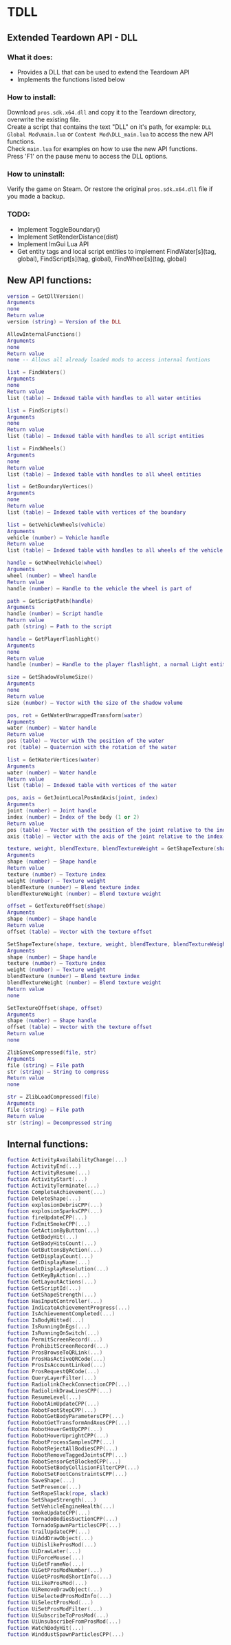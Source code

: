 # TDLL

## Extended Teardown API - DLL

### What it does:
- Provides a DLL that can be used to extend the Teardown API
- Implements the functions listed below

### How to install:
Download `pros.sdk.x64.dll` and copy it to the Teardown directory, overwrite the existing file.  
Create a script that contains the text "DLL" on it's path, for example: `DLL Global Mod\main.lua` or `Content Mod\DLL_main.lua` to access the new API functions.  
Check `main.lua` for examples on how to use the new API functions.  
Press 'F1' on the pause menu to access the DLL options.

### How to uninstall:
Verify the game on Steam.
Or restore the original `pros.sdk.x64.dll` file if you made a backup.

### TODO:
- Implement ToggleBoundary()
- Implement SetRenderDistance(dist)
- Implement ImGui Lua API
- Get entity tags and local script entities to implement FindWater[s](tag, global), FindScript[s](tag, global), FindWheel[s](tag, global)

## New API functions:
```lua
version = GetDllVersion()
Arguments
none
Return value
version (string) – Version of the DLL

AllowInternalFunctions()
Arguments
none
Return value
none -- Allows all already loaded mods to access internal funtions

list = FindWaters()
Arguments
none
Return value
list (table) – Indexed table with handles to all water entities

list = FindScripts()
Arguments
none
Return value
list (table) – Indexed table with handles to all script entities

list = FindWheels()
Arguments
none
Return value
list (table) – Indexed table with handles to all wheel entities

list = GetBoundaryVertices()
Arguments
none
Return value
list (table) – Indexed table with vertices of the boundary

list = GetVehicleWheels(vehicle)
Arguments
vehicle (number) – Vehicle handle
Return value
list (table) – Indexed table with handles to all wheels of the vehicle

handle = GetWheelVehicle(wheel)
Arguments
wheel (number) – Wheel handle
Return value
handle (number) – Handle to the vehicle the wheel is part of

path = GetScriptPath(handle)
Arguments
handle (number) – Script handle
Return value
path (string) – Path to the script

handle = GetPlayerFlashlight()
Arguments
none
Return value
handle (number) – Handle to the player flashlight, a normal Light entity

size = GetShadowVolumeSize()
Arguments
none
Return value
size (number) – Vector with the size of the shadow volume

pos, rot = GetWaterUnwrappedTransform(water)
Arguments
water (number) – Water handle
Return value
pos (table) – Vector with the position of the water
rot (table) – Quaternion with the rotation of the water

list = GetWaterVertices(water)
Arguments
water (number) – Water handle
Return value
list (table) – Indexed table with vertices of the water

pos, axis = GetJointLocalPosAndAxis(joint, index)
Arguments
joint (number) – Joint handle
index (number) – Index of the body (1 or 2)
Return value
pos (table) – Vector with the position of the joint relative to the index-th body
axis (table) – Vector with the axis of the joint relative to the index-th body

texture, weight, blendTexture, blendTextureWeight = GetShapeTexture(shape)
Arguments
shape (number) – Shape handle
Return value
texture (number) – Texture index
weight (number) – Texture weight
blendTexture (number) – Blend texture index
blendTextureWeight (number) – Blend texture weight

offset = GetTextureOffset(shape)
Arguments
shape (number) – Shape handle
Return value
offset (table) – Vector with the texture offset

SetShapeTexture(shape, texture, weight, blendTexture, blendTextureWeight)
Arguments
shape (number) – Shape handle
texture (number) – Texture index
weight (number) – Texture weight
blendTexture (number) – Blend texture index
blendTextureWeight (number) – Blend texture weight
Return value
none

SetTextureOffset(shape, offset)
Arguments
shape (number) – Shape handle
offset (table) – Vector with the texture offset
Return value
none

ZlibSaveCompressed(file, str)
Arguments
file (string) – File path
str (string) – String to compress
Return value
none

str = ZlibLoadCompressed(file)
Arguments
file (string) – File path
Return value
str (string) – Decompressed string
```

## Internal functions:
```lua
fuction ActivityAvailabilityChange(...)
fuction ActivityEnd(...)
fuction ActivityResume(...)
fuction ActivityStart(...)
fuction ActivityTerminate(...)
fuction CompleteAchievement(...)
fuction DeleteShape(...)
fuction explosionDebrisCPP(...)
fuction explosionSparksCPP(...)
fuction fireUpdateCPP(...)
fuction FxEmitSmokeCPP(...)
fuction GetActionByButton(...)
fuction GetBodyHit(...)
fuction GetBodyHitsCount(...)
fuction GetButtonsByAction(...)
fuction GetDisplayCount(...)
fuction GetDisplayName(...)
fuction GetDisplayResolution(...)
fuction GetKeyByAction(...)
fuction GetLayoutActions(...)
fuction GetScriptId(...)
fuction GetShapeStrength(...)
fuction HasInputController(...)
fuction IndicateAchievementProgress(...)
fuction IsAchievementCompleted(...)
fuction IsBodyHitted(...)
fuction IsRunningOnEgs(...)
fuction IsRunningOnSwitch(...)
fuction PermitScreenRecord(...)
fuction ProhibitScreenRecord(...)
fuction ProsBrowseToQRLink(...)
fuction ProsHasActiveQRCode(...)
fuction ProsIsAccountLinked(...)
fuction ProsRequestQRCode(...)
fuction QueryLayerFilter(...)
fuction RadiolinkCheckConnectionCPP(...)
fuction RadiolinkDrawLinesCPP(...)
fuction ResumeLevel(...)
fuction RobotAimUpdateCPP(...)
fuction RobotFootStepCPP(...)
fuction RobotGetBodyParametersCPP(...)
fuction RobotGetTransformAndAxesCPP(...)
fuction RobotHoverGetUpCPP(...)
fuction RobotHoverUprightCPP(...)
fuction RobotProcessSamplesCPP(...)
fuction RobotRejectAllBodiesCPP(...)
fuction RobotRemoveTaggedJointsCPP(...)
fuction RobotSensorGetBlockedCPP(...)
fuction RobotSetBodyCollisionFilterCPP(...)
fuction RobotSetFootConstraintsCPP(...)
fuction SaveShape(...)
fuction SetPresence(...)
fuction SetRopeSlack(rope, slack)
fuction SetShapeStrength(...)
fuction SetVehicleEngineHealth(...)
fuction smokeUpdateCPP(...)
fuction TornadoBodiesSuctionCPP(...)
fuction TornadoSpawnParticlesCPP(...)
fuction trailUpdateCPP(...)
fuction UiAddDrawObject(...)
fuction UiDislikeProsMod(...)
fuction UiDrawLater(...)
fuction UiForceMouse(...)
fuction UiGetFrameNo(...)
fuction UiGetProsModNumber(...)
fuction UiGetProsModShortInfo(...)
fuction UiLikeProsMod(...)
fuction UiRemoveDrawObject(...)
fuction UiSelectedProsModInfo(...)
fuction UiSelectProsMod(...)
fuction UiSetProsModFilter(...)
fuction UiSubscribeToProsMod(...)
fuction UiUnsubscribeFromProsMod(...)
fuction WatchBodyHit(...)
fuction WinddustSpawnParticlesCPP(...)
```
